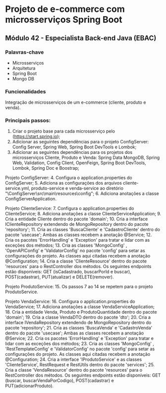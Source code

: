 # Projeto de e-commerce com microsserviços Spring Boot

## Módulo 42 - Especialista Back-end Java (EBAC)

### Palavras-chave

* Microsserviços
* Arquitetura
* Spring Boot
* Mongo DB


### Funcionalidades

Integração de microsserviços de um e-commerce (cliente, produto e venda).


### Principais passos:

1. Criar o projeto base para cada microsserviço pelo (https://start.spring.io);
2. Adicionar as seguintes dependências para o projeto ConfigServer: Config Server, Spring Web, Spring Boot DevTools e Lombok;
3. Adicionar as seguintes dependências para os projetos dos microsserviços Cliente, Produto e Venda: Spring Data MongoDB, Spring Web, Validation, Config Client, OpenFeign, Spring Boot DevTools, Lombok, Spring Doc e Boostrap;

Projeto ConfigServer:
4. Configura o application.properties do ConfigServer;
5. Adiciona as configurações dos arquivos cliente-service.yml, produto-service e venda-service ao diretório "\ConfigServer\src\main\resources\config";
6. Adiciona anotações a classe ConfigServerApplication.

Projeto ClienteService:
7. Configura o application.properties do ClienteService;
8. Adiciona anotações a classe ClienteServiceApplication;
9. Cria a entidade Cliente dentro do pacote 'domain';
10. Cria a interface IClienteRepository extendendo de MongoRepository dentro do pacote 'repository';
11. Cria as classes 'BuscaCliente' e 'CadastroCliente' dentro do pacote 'usecase'; Ambas as classes recebem a anotação @Service;
12. Cria os pacotes 'ErrorHandling' e 'Exception' para tratar e lidar com as exceções dos métodos;
13. Cria as classes 'MongoConfig' , 'OpenAPIConfig' e 'ValidatorConfig' no pacote 'config' para setar as configurações do projeto. As classes aqui citadas recebem a anotação @Configuration;
14. Cria a classe 'ClienteResource' dentro do pacote 'resources' para o RestController dos métodos. Os seguintes endpoints estão disponíveis: GET (isCadastrado, buscarPorId e buscar), POST(cadastrar), PUT(atualizar) e DELETE(remover).


Projeto ProdutoService:
15. Os passos 7 ao 14 se repetem para o projeto ProdutoService.

Projeto VendaService:
16. Configura o application.properties do VendaService;
17. Adiciona anotações a classe VendaServiceApplication;
18. Cria a entidade Venda, Produto e ProdutoQuantidade dentro do pacote 'domain';
19. Cria a classe VendaDTO dentro do pacote 'dto';
20. Cria a interface IVendaRepository extendendo de MongoRepository dentro do pacote 'repository';
21. Cria as classes 'BuscaVenda' e 'CadastroVenda' dentro do pacote 'usecase'; Ambas as classes recebem a anotação @Service;
22. Cria os pacotes 'ErrorHandling' e 'Exception' para tratar e lidar com as exceções dos métodos;
23. Cria as classes 'MongoConfig' , 'RestTemplateConfig' e 'ValidatorConfig' no pacote 'config' para setar as configurações do projeto. As classes aqui citadas recebem a anotação @Configuration;
24. Cria a interface 'IProdutoService' e as classes 'ClienteService', RestRequest e RestUtils dentro do pacote 'services';
25. Cria a classe 'VendaResource' dentro do pacote 'resources' para o RestController dos métodos. Os seguintes endpoints estão disponíveis: GET (buscar, buscarVendaPorCodigo), POST(cadastrar) e PUT(adicionarProduto).

